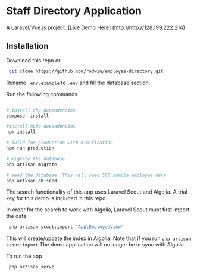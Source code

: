 # Staff Directory Application

A Laravel/Vue.js project. [Live Demo Here] (http://http://128.199.222.214)

## Installation

Download this repo or 
``` bash
 git clone https://github.com/rodwin/employee-directory.git

```

Rename `.env.example` to `.env` and fill the database section.

Run the following commands
``` bash

# install php dependencies
composer install

#install node dependencies
npm install

# build for production with minification
npm run production

# migrate the database
php artisan migrate

# seed the database. This will seed 500 sample employee data
php artisan db:seed

```

The search functionality of this app uses Laravel Scout and Algolia. A trial key for this demo is included in this repo.

In order for the search to work with Algolia, Laravel Scout must first import the data
``` bash
 php artisan scout:import "App\EmployeeView"

```
This will create/update the index in Algolia. Note that if you run `php artisan scout:import` The demo application will no longer be in sync with Algolia.

To run the app
``` bash
 php artisan serve

```